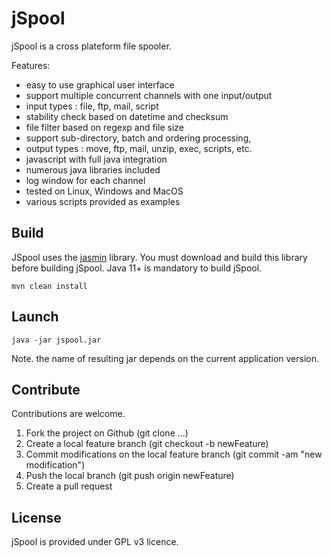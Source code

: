 # jSpool

jSpool is a cross plateform file spooler. 

Features:  
* easy to use graphical user interface
* support multiple concurrent channels with one input/output
* input types : file, ftp, mail, script
* stability check based on datetime and checksum
* file filter based on regexp and file size
* support sub-directory, batch and ordering processing, 
* output types : move, ftp, mail, unzip, exec, scripts, etc. 
* javascript with full java integration
* numerous java libraries included 
* log window for each channel
* tested on Linux, Windows and MacOS
* various scripts provided as examples

## Build 
 
JSpool uses the [jasmin](https://github.com/mandev/jasmin) library. You must download and build this library before building jSpool. Java 11+ is mandatory to build jSpool. 

```
mvn clean install
```

## Launch 

```
java -jar jspool.jar
```

Note. the name of resulting jar depends on the current application version.

## Contribute

Contributions are welcome.

1. Fork the project on Github (git clone ...)
2. Create a local feature branch (git checkout -b newFeature)
3. Commit modifications on the local feature branch (git commit -am "new modification")
4. Push the local branch (git push origin newFeature)
5. Create a pull request

## License

jSpool is provided under GPL v3 licence.

